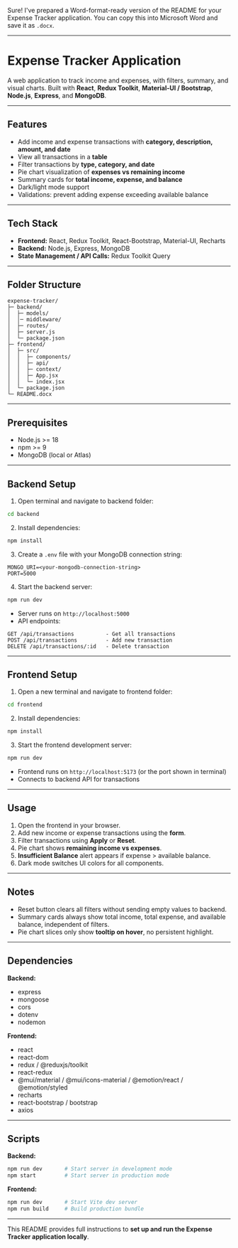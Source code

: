 Sure! I've prepared a Word-format-ready version of the README for your Expense Tracker application. You can copy this into Microsoft Word and save it as `.docx`.

---

# Expense Tracker Application

A web application to track income and expenses, with filters, summary, and visual charts. Built with **React**, **Redux Toolkit**, **Material-UI / Bootstrap**, **Node.js**, **Express**, and **MongoDB**.

---

## Features

* Add income and expense transactions with **category, description, amount, and date**
* View all transactions in a **table**
* Filter transactions by **type, category, and date**
* Pie chart visualization of **expenses vs remaining income**
* Summary cards for **total income, expense, and balance**
* Dark/light mode support
* Validations: prevent adding expense exceeding available balance

---

## Tech Stack

* **Frontend:** React, Redux Toolkit, React-Bootstrap, Material-UI, Recharts
* **Backend:** Node.js, Express, MongoDB
* **State Management / API Calls:** Redux Toolkit Query

---

## Folder Structure

```
expense-tracker/
├─ backend/
│  ├─ models/
│  │─ middleware/
│  ├─ routes/
│  ├─ server.js
│  └─ package.json
├─ frontend/
│  ├─ src/
│  │  ├─ components/
│  │  ├─ api/
│  │  ├─ context/
│  │  ├─ App.jsx
│  │  └─ index.jsx
│  └─ package.json
└─ README.docx
```

---

## Prerequisites

* Node.js >= 18
* npm >= 9
* MongoDB (local or Atlas)

---

## Backend Setup

1. Open terminal and navigate to backend folder:

```bash
cd backend
```

2. Install dependencies:

```bash
npm install
```

3. Create a `.env` file with your MongoDB connection string:

```
MONGO_URI=<your-mongodb-connection-string>
PORT=5000
```

4. Start the backend server:

```bash
npm run dev
```

* Server runs on `http://localhost:5000`
* API endpoints:

```
GET /api/transactions          - Get all transactions
POST /api/transactions         - Add new transaction
DELETE /api/transactions/:id   - Delete transaction
```

---

## Frontend Setup

1. Open a new terminal and navigate to frontend folder:

```bash
cd frontend
```

2. Install dependencies:

```bash
npm install
```

3. Start the frontend development server:

```bash
npm run dev
```

* Frontend runs on `http://localhost:5173` (or the port shown in terminal)
* Connects to backend API for transactions

---

## Usage

1. Open the frontend in your browser.
2. Add new income or expense transactions using the **form**.
3. Filter transactions using **Apply** or **Reset**.
4. Pie chart shows **remaining income vs expenses**.
5. **Insufficient Balance** alert appears if expense > available balance.
6. Dark mode switches UI colors for all components.

---

## Notes

* Reset button clears all filters without sending empty values to backend.
* Summary cards always show total income, total expense, and available balance, independent of filters.
* Pie chart slices only show **tooltip on hover**, no persistent highlight.

---

## Dependencies

**Backend:**

* express
* mongoose
* cors
* dotenv
* nodemon

**Frontend:**

* react
* react-dom
* redux / @reduxjs/toolkit
* react-redux
* @mui/material / @mui/icons-material / @emotion/react / @emotion/styled
* recharts
* react-bootstrap / bootstrap
* axios

---

## Scripts

**Backend:**

```bash
npm run dev       # Start server in development mode
npm start         # Start server in production mode
```

**Frontend:**

```bash
npm run dev       # Start Vite dev server
npm run build     # Build production bundle
```

---

This README provides full instructions to **set up and run the Expense Tracker application locally**.
